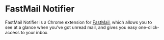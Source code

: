 # FastMail Notifier

FastMail Notifier is a Chrome extension for [FastMail](//www.fastmail.com), which allows you to see at a glance when you've got unread mail, and gives you easy one-click-access to your inbox.
